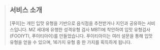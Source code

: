 > ## 서비스 소개
> [푸이]는 개인 입맛 유형을 기반으로 음식점을 추천받거나 지인과 공유하는 서비스입니다.
> MZ 세대에 유행한 성격유형 검사 MBTI에 착안하여 입맛 유형검사 (FOOIYTI, 푸이티아이)를 만들었습니다. 
> 푸이티아이는 여러 설문을 통해 입맛 유형을 얻을 수 있으며, 16가지 유형 중 한 가지를 획득하게 됩니다.
